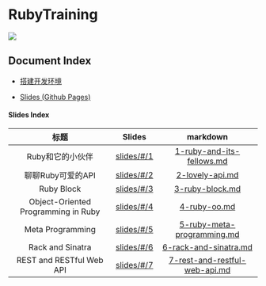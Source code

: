 RubyTraining
===========

![](img/ruby-training-logo.png)

## Document Index

- [搭建开发环境](docs/setup.md)

- [Slides (Github Pages)](https://jiukunz.github.io/tw-ruby-training/slides/#/)

#### Slides Index

|标题|Slides|markdown|
|:--:|:----:|:------:|
| Ruby和它的小伙伴 | [slides/#/1](https://jiukunz.github.io/tw-ruby-training/slides/#/1) | [1-ruby-and-its-fellows.md](https://github.com/jiukunz/tw-ruby-training/blob/master/slides/contents/1-ruby-and-its-fellows.md) |
| 聊聊Ruby可爱的API | [slides/#/2](https://jiukunz.github.io/tw-ruby-training/slides/#/2) | [2-lovely-api.md](https://github.com/jiukunz/tw-ruby-training/blob/master/slides/contents/2-lovely-api.md) |
| Ruby Block | [slides/#/3](https://jiukunz.github.io/tw-ruby-training/slides/#/3) | [3-ruby-block.md](https://github.com/jiukunz/tw-ruby-training/blob/master/slides/contents/3-ruby-block.md) |
| Object-Oriented Programming in Ruby | [slides/#/4](https://jiukunz.github.io/tw-ruby-training/slides/#/4) | [4-ruby-oo.md](https://github.com/jiukunz/tw-ruby-training/blob/master/slides/contents/4-ruby-oo.md) |
| Meta Programming | [slides/#/5](https://jiukunz.github.io/tw-ruby-training/slides/#/5) | [5-ruby-meta-programming.md](https://github.com/jiukunz/tw-ruby-training/blob/master/slides/contents/5-ruby-meta-programming.md) |
| Rack and Sinatra | [slides/#/6](https://jiukunz.github.io/tw-ruby-training/slides/#/6) | [6-rack-and-sinatra.md](https://github.com/jiukunz/tw-ruby-training/blob/master/slides/contents/6-rack-and-sinatra.md) |
| REST and RESTful Web API | [slides/#/7](https://jiukunz.github.io/tw-ruby-training/slides/#/7) | [7-rest-and-restful-web-api.md](https://github.com/jiukunz/tw-ruby-training/blob/master/slides/contents/7-rest-and-restful-web-api.md) |
